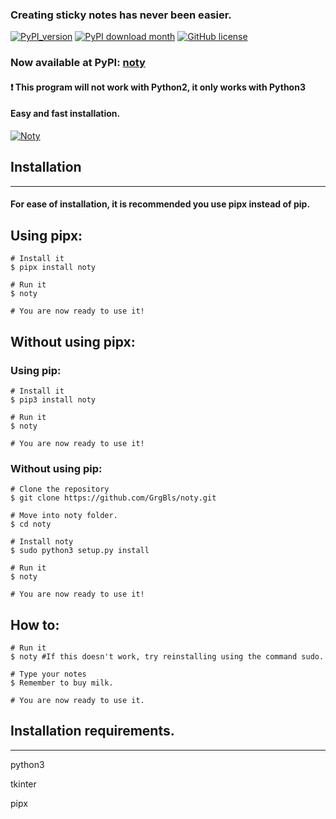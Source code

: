 ### Creating sticky notes has never been easier.
[![PyPI_version](https://img.shields.io/pypi/v/noty.svg)](https://pypi.org/project/noty)
[![PyPI download month](https://img.shields.io/pypi/dm/noty.svg)](https://pypi.org/project/noty)
[![GitHub license](https://img.shields.io/github/license/GrgBls/Noty.svg)](https://github.com/GrgBls/noty/blob/master/LICENSE)



### Now available at PyPI: [noty](https://pypi.org/project/noty)

#### :heavy_exclamation_mark: This program will not work with Python2, it only works with Python3

#### Easy and fast installation.


<a href="https://user-images.githubusercontent.com/24195309/55061882-1d087500-5075-11e9-9a6d-4448b40d1767.gif"><img src="https://user-images.githubusercontent.com/24195309/55061882-1d087500-5075-11e9-9a6d-4448b40d1767.gif" title="Noty"/></a>




## Installation
---
#### For ease of installation, it is recommended you use pipx instead of pip.

## Using pipx:

    # Install it
    $ pipx install noty

    # Run it
    $ noty

    # You are now ready to use it!

## Without using pipx:

### Using pip:

    # Install it
    $ pip3 install noty

    # Run it
    $ noty

    # You are now ready to use it!

### Without using pip:

    # Clone the repository
    $ git clone https://github.com/GrgBls/noty.git

    # Move into noty folder.
    $ cd noty

    # Install noty
    $ sudo python3 setup.py install

    # Run it
    $ noty

    # You are now ready to use it!

## How to:

    # Run it
    $ noty #If this doesn't work, try reinstalling using the command sudo.

    # Type your notes
    $ Remember to buy milk.

    # You are now ready to use it.


## Installation requirements.
---
python3

tkinter

pipx
